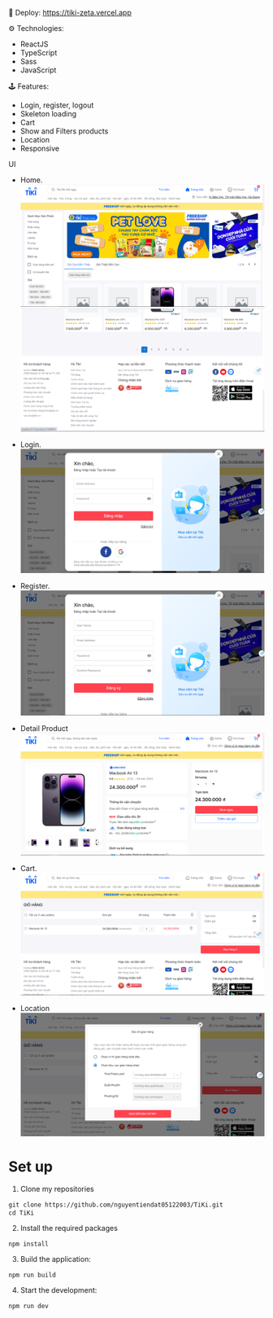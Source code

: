 🚀 Deploy: https://tiki-zeta.vercel.app

⚙️ Technologies:

-   ReactJS
-   TypeScript
-   Sass
-   JavaScript

🕹️ Features:

-   Login, register, logout
-   Skeleton loading
-   Cart
-   Show and Filters products
-   Location
-   Responsive

UI

-   Home.
    ![Getting Started](./src/assets/image/Home1.png)
    ![Getting Started](./src/assets/image/Home2.png)

-   Login.
    ![Getting Started](./src/assets/image/LoginPage.png)

-   Register.
    ![Getting Started](./src/assets/image/Register.png)

-   Detail Product
    ![Getting Started](./src/assets/image/DetailPage.png)

-   Cart.
    ![Getting Started](./src/assets/image/CartPage.png)

-   Location
    ![Getting Started](./src/assets/image/LocationPage.png)

# Set up

1. Clone my repositories

```
git clone https://github.com/nguyentiendat05122003/TiKi.git
cd TiKi
```

2. Install the required packages

```
npm install
```

3. Build the application:

```
npm run build
```

4. Start the development:

```
npm run dev
```

